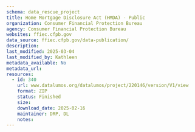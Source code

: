 ```yaml
---
schema: data_rescue_project 
title: Home Mortgage Disclosure Act (HMDA) - Public
organization: Consumer Financial Protection Bureau
agency: Consumer Financial Protection Bureau
websites: ffiec.cfpb.gov
data_source: ffiec.cfpb.gov/data-publication/
description: 
last_modified: 2025-03-04
last_modified_by: Kathleen
metadata_available: No
metadata_url: 
resources:
  - id: 340
    url: www.datalumos.org/datalumos/project/220146/version/V1/view
    format: ZIP
    status: Finished
    size: 
    download_date: 2025-02-16
    maintainer: DRP, DL
    notes: 
---
```

